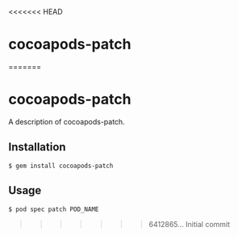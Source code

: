 <<<<<<< HEAD
# cocoapods-patch
=======
# cocoapods-patch

A description of cocoapods-patch.

## Installation

    $ gem install cocoapods-patch

## Usage

    $ pod spec patch POD_NAME
>>>>>>> 6412865... Initial commit

